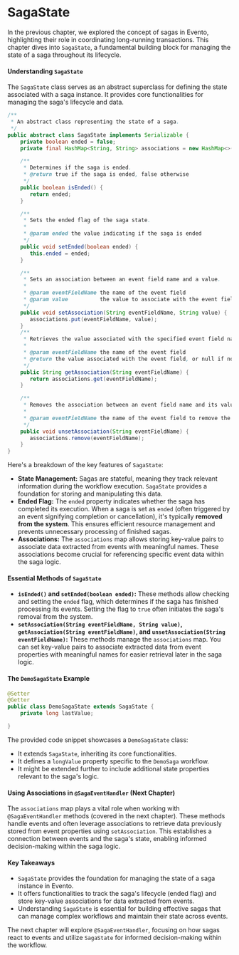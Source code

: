 # SagaState

In the previous chapter, we explored the concept of sagas in Evento, highlighting their role in coordinating long-running transactions. This chapter dives into `SagaState`, a fundamental building block for managing the state of a saga throughout its lifecycle.

#### Understanding `SagaState`

The `SagaState` class serves as an abstract superclass for defining the state associated with a saga instance. It provides core functionalities for managing the saga's lifecycle and data.

```java
/**
 * An abstract class representing the state of a saga.
 */
public abstract class SagaState implements Serializable {
    private boolean ended = false;
    private final HashMap<String, String> associations = new HashMap<>();

    /**
     * Determines if the saga is ended.
     * @return true if the saga is ended, false otherwise
     */
    public boolean isEnded() {
       return ended;
    }

    /**
     * Sets the ended flag of the saga state.
     *
     * @param ended the value indicating if the saga is ended
     */
    public void setEnded(boolean ended) {
       this.ended = ended;
    }

    /**
     * Sets an association between an event field name and a value.
     *
     * @param eventFieldName the name of the event field
     * @param value          the value to associate with the event field
     */
    public void setAssociation(String eventFieldName, String value) {
       associations.put(eventFieldName, value);
    }
    /**
     * Retrieves the value associated with the specified event field name.
     *
     * @param eventFieldName the name of the event field
     * @return the value associated with the event field, or null if no association exists
     */
    public String getAssociation(String eventFieldName) {
       return associations.get(eventFieldName);
    }

    /**
     * Removes the association between an event field name and its value.
     *
     * @param eventFieldName the name of the event field to remove the association from
     */
    public void unsetAssociation(String eventFieldName) {
       associations.remove(eventFieldName);
    }
}
```

Here's a breakdown of the key features of `SagaState`:

* **State Management:** Sagas are stateful, meaning they track relevant information during the workflow execution. `SagaState` provides a foundation for storing and manipulating this data.
* **Ended Flag:** The `ended` property indicates whether the saga has completed its execution. When a saga is set as `ended` (often triggered by an event signifying completion or cancellation), it's typically **removed from the system**. This ensures efficient resource management and prevents unnecessary processing of finished sagas.
* **Associations:** The `associations` map allows storing key-value pairs to associate data extracted from events with meaningful names. These associations become crucial for referencing specific event data within the saga logic.

#### Essential Methods of `SagaState`

* **`isEnded()` and `setEnded(boolean ended)`:** These methods allow checking and setting the `ended` flag, which determines if the saga has finished processing its events. Setting the flag to `true` often initiates the saga's removal from the system.
* **`setAssociation(String eventFieldName, String value)`, `getAssociation(String eventFieldName)`, and `unsetAssociation(String eventFieldName)`:** These methods manage the `associations` map. You can set key-value pairs to associate extracted data from event properties with meaningful names for easier retrieval later in the saga logic.

#### The `DemoSagaState` Example

```java
@Setter
@Getter
public class DemoSagaState extends SagaState {
    private long lastValue;

}
```

The provided code snippet showcases a `DemoSagaState` class:

* It extends `SagaState`, inheriting its core functionalities.
* It defines a `longValue` property specific to the `DemoSaga` workflow.
* It might be extended further to include additional state properties relevant to the saga's logic.

#### Using Associations in `@SagaEventHandler` (Next Chapter)

The `associations` map plays a vital role when working with `@SagaEventHandler` methods (covered in the next chapter). These methods handle events and often leverage associations to retrieve data previously stored from event properties using `setAssociation`. This establishes a connection between events and the saga's state, enabling informed decision-making within the saga logic.

#### Key Takeaways

* `SagaState` provides the foundation for managing the state of a saga instance in Evento.
* It offers functionalities to track the saga's lifecycle (ended flag) and store key-value associations for data extracted from events.
* Understanding `SagaState` is essential for building effective sagas that can manage complex workflows and maintain their state across events.

The next chapter will explore `@SagaEventHandler`, focusing on how sagas react to events and utilize `SagaState` for informed decision-making within the workflow.
